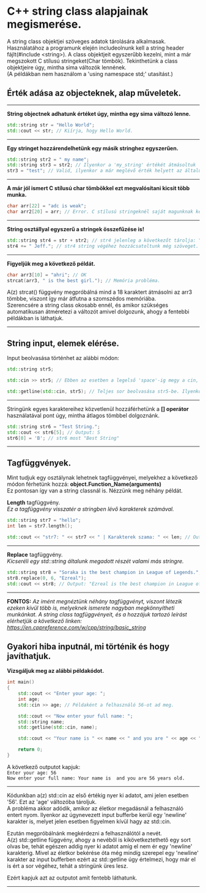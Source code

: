 # C++ string class alapjainak megismerése.

A string class objektjei szöveges adatok tárolására alkalmasak. 
Használatához a programunk elején includeolnunk kell a string header fájlt(#include \<string\>).
A class objektjeit egyszerűbb kezelni, mint a már megszokott C stílusú stringeket(Char tömbök).
Tekinthetünk a class objektjeire úgy, mintha sima változók lennének.    
(A példákban nem használom a 'using namespace std;' utasítást.)

## Érték adása az objecteknek, alap műveletek.
----------------------------------------------------------------------------------------------------------------------------------------
**String objectnek adhatunk értéket úgy, mintha egy sima változó lenne.**
```cpp
std::string str = "Hello World";
std::cout << str; // Kiírja, hogy Hello World.
```
----------------------------------------------------------------------------------------------------------------------------------------
**Egy stringet hozzárendelhetünk egy másik stringhez egyszerűen.**
```cpp
std::string str2 = " my name";
std::string str3 = str2; // Ilyenkor a 'my_string' értékét átmásoltuk 'str2'-be.
str3 = "test"; // Valid, ilyenkor a már meglévő érték helyett az általunk megadottat fogja tárolni.
```
----------------------------------------------------------------------------------------------------------------------------------------
**A már jól ismert C stílusú char tömbökkel ezt megvalósítani kicsit több munka.**
```C
char arr[22] = "adc is weak";
char arr2[20] = arr; // Error. C stílusú stringeknél saját magunknak kellene átmásolni az értékel például egy strcpy() függvénnyel. 
 ```
---------------------------------------------------------------------------------------------------------------------------------------
**String osztállyal egyszerű a stringek összefűzése is!**
```cpp
std::string str4 = str + str2; // str4 jelenleg a következőt tárolja: "Hello World my name".
str4 += " Jeff."; // str4 string végéhez hozzácsatoltunk még szöveget.
```
----------------------------------------------------------------------------------------------------------------------------------------
**Figyeljük meg a következő példát.**
```C
char arr3[10] = "ahri"; // OK
strcat(arr3, " is the best girl."); // Memória probléma.
 ```
A(z) strcat() függvény megpróbálná mind a 18 karaktert átmásolni az arr3 tömbbe, viszont így már átfutna a szomszédos memóriába.    
Szerencsére a string class okosabb ennél, és amikor szükséges automatikusan átméretezi a változót amivel dolgozunk, ahogy a fentebbi példákban is láthatjuk.

---------------------------------------------------------------------------------------------------------------------------------------

## String input, elemek elérése.

Input beolvasása történhet az alábbi módon:
```cpp
std::string str5;

std::cin >> str5; // Ebben az esetben a legelső 'space'-ig megy a cin, és azt olvassuk be str5-be.

std::getline(std::cin, str5); // Teljes sor beolvasása str5-be. Ilyenkor a "newline" karakterig olvasunk be adatot a változónkba.
```
----------------------------------------------------------------------------------------------------------------------------------------
Stringünk egyes karaktereihez közvetlenül hozzáférhetünk a **[] operátor** használatával pont úgy, mintha átlagos tömbbel dolgoznánk.
```cpp
std::string str6 = "Test String.";
std::cout << str6[5]; // Output: S
str6[0] = 'B'; // str6 most "Best String"
 ```
----------------------------------------------------------------------------------------------------------------------------------------
## Tagfüggvények.
Mint tudjuk egy osztálynak lehetnek tagfüggvényei, melyekhez a következő módon férhetünk hozzá: **object.Function_Name(arguments)**    
Ez pontosan így van a string classnál is. Nézzünk meg néhány példát.

**Length** tagfüggvény.    
*Ez a tagfüggvény visszatér a stringben lévő karakterek számával.*

```cpp
std::string str7 = "hello";
int len = str7.length();

std::cout << "str7: " << str7 << " | Karakterek szama: " << len; // Output: "str7: hello | Karakterek szama: 5"
 ```
---------------------------------------------------------------------------------------------------------------------------------------- 
**Replace** tagfüggvény.    
*Kicseréli egy std::string általunk megadott részét valami más stringre.*
```cpp
std::string str8 = "Soraka is the best champion in League of Legends.";
str8.replace(0, 6, "Ezreal");
std::cout << str8; // Output: "Ezreal is the best champion in League of Legends."
```
----------------------------------------------------------------------------------------------------------------------------------------
**FONTOS:** *Az imént megnéztünk néhány tagfüggvényt, viszont létezik ezeken kívül több is, melyeknek ismerete nagyban megkönnyítheti munkánkat. A string class tagfüggvényeit, és a hozzájuk tartozó leírást elérhetjük a következő linken: https://en.cppreference.com/w/cpp/string/basic_string*


## Gyakori hiba inputnál, mi történik és hogy javíthatjuk.

**Vizsgáljuk meg az alábbi példakódot.**

```cpp
int main() 
{
	std::cout << "Enter your age: ";
	int age;
	std::cin >> age; // Példaként a felhasználó 56-ot ad meg.

	std::cout << "Now enter your full name: ";
	std::string name;
	std::getline(std::cin, name);

	std::cout << "Your name is " << name << " and you are " << age << " years old.\n";

	return 0;
}
```    
A következő outputot kapjuk:    
`Enter your age: 56`    
`Now enter your full name: Your name is  and you are 56 years old.`

----------------------------------------------------------------------------------------------------------------------------------------
Kódunkban a(z) std::cin az első értékig nyer ki adatot, ami jelen esetben '56'. Ezt az 'age' változóba tároljuk.    
A probléma akkor adódik, amikor az életkor megadásnál a felhasználó entert nyom. Ilyenkor az úgynevezett input bufferbe kerül egy 'newline' karakter is, melyet jelen esetben figyelmen kívül hagy az std::cin.

Ezután megpróbálnánk megkérdezni a felhasználótól a nevét.    
A(z) std::getline függvény, ahogy a nevéből is kikövetkeztethető egy sort olvas be, tehát egészen addig nyer ki adatot amíg el nem ér egy 'newline' karakterig. Mivel az életkor bekérése óta még mindíg szerepel egy 'newline' karakter az input bufferben ezért az std::getline úgy értelmezi, hogy már el is ért a sor végéhez, tehát a stringünk üres lesz.    
    
Ezért kapjuk azt az outputot amit fentebb láthatunk.    

----------------------------------------------------------------------------------------------------------------------------------------



















